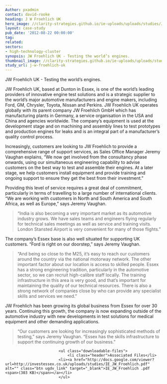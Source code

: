```yaml
---
Author: pxadmin
contact: david-rooke
heading: J W Froehlich UK
hero_image: //clarity-strategies.github.io/ie-uploads/uploads/studies/JW_Banner.jpg
layout: case-study
pub_date: '2012-08-22 00:00:00'
tag:
related:
sectors:
- high-technology-cluster
synopsis: JW Froehlich UK - Testing the world’s engines.
thumbnail_image: //clarity-strategies.github.io/ie-uploads/uploads/studies/JW_Tile.jpg
study_url: j-w-froehlich-uk
---
```

                
<p>
	JW Froehlich UK - Testing the world’s engines.</p>
<p>
	JW Froehlich UK, based at Dunton in Essex, is one of the world’s leading providers of innovative engine test solutions and is a strategic supplier to the world’s major automotive manufacturers and engine makers, including Ford, GM, Chrysler, Toyota, Nissan and Perkins. JW Froehlich UK operates globally with its parent company JW Froehlich GmbH which has manufacturing plants in Germany, a service organisation in the USA and China and agencies worldwide. The company’s equipment is used at the development stage and on machining and assembly lines to test prototypes and production engines for leaks and is an integral part of a manufacturer’s quality control process.</p>
<p>
	Increasingly, customers are looking to JW Froehlich to provide a comprehensive range of support services, as Sales Office Manager Jeremy Vaughan explains, “We now get involved from the consultancy phase onwards, using our simultaneous engineering capability to advise customers on the best way to test and assemble their engines. At a later stage, we help customers install equipment and provide training and ongoing support to ensure they get the best from their investment.”</p>
<p>
	Providing this level of service requires a great deal of commitment, particularly in terms of travelling to a large number of international clients. “We are working with customers in North and South America and South Africa, as well as Europe,” says Jeremy Vaughan.</p>
<blockquote>
	<p>
		“India is also becoming a very important market as its automotive industry grows. We have sales teams and engineers flying regularly for technical sales meetings as well as service and training visits. London Stansted Airport is very convenient for many of those flights.”</p>
</blockquote>
<p>
	The company’s Essex base is also well situated for supporting UK customers. “Ford is right on our doorstep,” says Jeremy Vaughan.</p>
<blockquote>
	<p>
		“And being so close to the M25, it’s easy to reach our customers around the country via the national motorway network. The other important factor about our location is access to skilled people. Essex has a strong engineering tradition, particularly in the automotive sector, so we can recruit high-calibre staff locally. The training infrastructure in this area is very good, and that’s important for maintaining the quality of our technical resources. There is also a strong network of companies close by who can provide any specialist skills and services we need.”</p>
</blockquote>
<p>
	JW Froehlich has been growing its global business from Essex for over 30 years. Continuing this growth, the company is now expanding outside of the automotive industry with new developments in test solutions for medical equipment and other demanding applications.</p>
<blockquote>
	<p>
		“Our customers are looking for increasingly sophisticated methods of testing,” says Jeremy Vaughan. “Essex has the skills infrastructure to support the continuing growth of our business.”</p>
</blockquote>
   
                    
                    
                        	<ul class="downloadable-files">                        
                            	<li class="header">Associated Files</li>
                            <li><a href="http://docs.google.com/viewer?url=http://investessex.co.uk/uploads/studies/IE_JW_Froehlich.pdf" alt="" class="btn ugdv_link" target="_blank">IE_JW_Froehlich .pdf <span>(303 KB)</span></a></li>
                            </ul>
